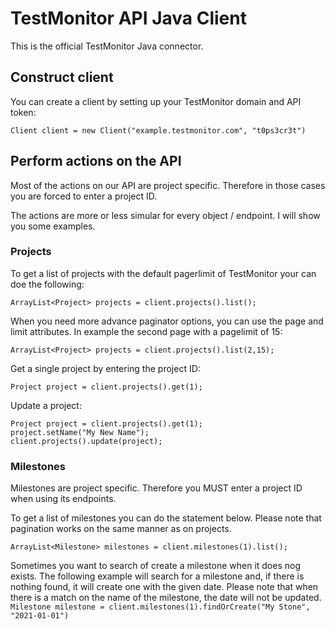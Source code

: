 # TestMonitor API Java Client
This is the official TestMonitor Java connector.

## Construct client
You can create a client by setting up your TestMonitor domain and API token:

```Client client = new Client("example.testmonitor.com", "t0ps3cr3t") ```

## Perform actions on the API
Most of the actions on our API are project specific. Therefore in those cases you are forced to enter a project ID.

The actions are more or less simular for every object / endpoint. I will show you some examples.

### Projects
To get a list of projects with the default pagerlimit of TestMonitor your can doe the following:

```ArrayList<Project> projects = client.projects().list();```

When you need more advance paginator options, you can use the page and limit attributes. In example the second page with a pagelimit of 15:

```ArrayList<Project> projects = client.projects().list(2,15);```

Get a single project by entering the project ID:

```Project project = client.projects().get(1);```

Update a project:
```
Project project = client.projects().get(1);
project.setName("My New Name");
client.projects().update(project);
```

### Milestones
Milestones are project specific. Therefore you MUST enter a project ID when using its endpoints.

To get a list of milestones you can do the statement below. Please note that pagination works on the same manner as on projects.

```ArrayList<Milestone> milestones = client.milestones(1).list();```

Sometimes you want to search of create a milestone when it does nog exists. The following example will search for a milestone and, if there is nothing found, it will create one with the given date. Please note that when there is a match on the name of the milestone, the date will not be updated.
```Milestone milestone = client.milestones(1).findOrCreate("My Stone", "2021-01-01")```